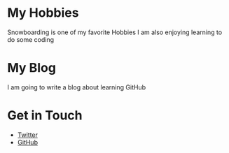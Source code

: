 # My Hobbies
Snowboarding is one of my favorite Hobbies
I am also enjoying learning to do some coding

# My Blog
I am going to write a blog about learning GitHub

# Get in Touch
<ul>
<li><a href="https://twitter.com/{{site.twitter_username}}">Twitter</a></li>
<li><a href="https://github.com/{{site.github_username}}" target="new">GitHub</a></li>
</ul>
